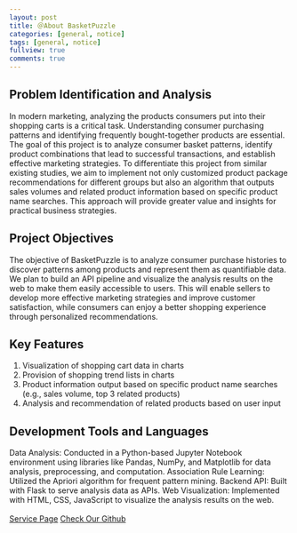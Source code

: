 ```yaml
---
layout: post
title: ＠About BasketPuzzle
categories: [general, notice]
tags: [general, notice]
fullview: true
comments: true
---
```

## Problem Identification and Analysis
In modern marketing, analyzing the products consumers put into their shopping carts is a critical task.
Understanding consumer purchasing patterns and identifying frequently bought-together products are essential.
The goal of this project is to analyze consumer basket patterns, identify product combinations that lead to successful transactions, and establish effective marketing strategies.
To differentiate this project from similar existing studies,
we aim to implement not only customized product package recommendations for different groups but also an algorithm that outputs sales volumes and related product information based on specific product name searches.
This approach will provide greater value and insights for practical business strategies.

## Project Objectives
The objective of BasketPuzzle is to analyze consumer purchase histories to discover patterns among products and represent them as quantifiable data.
We plan to build an API pipeline and visualize the analysis results on the web to make them easily accessible to users.
This will enable sellers to develop more effective marketing strategies and improve customer satisfaction,
while consumers can enjoy a better shopping experience through personalized recommendations.

## Key Features
1. Visualization of shopping cart data in charts
2. Provision of shopping trend lists in charts
3. Product information output based on specific product name searches (e.g., sales volume, top 3 related products)
4. Analysis and recommendation of related products based on user input

## Development Tools and Languages
Data Analysis: Conducted in a Python-based Jupyter Notebook environment using libraries like Pandas, NumPy, and Matplotlib for data analysis, preprocessing, and computation.
Association Rule Learning: Utilized the Apriori algorithm for frequent pattern mining.
Backend API: Built with Flask to serve analysis data as APIs.
Web Visualization: Implemented with HTML, CSS, JavaScript to visualize the analysis results on the web.
<br>
<br>
<a class="btn btn-default" href="https://basketpuzzle.github.io/basketpuzzlehosting">Service Page</a>
<a class="btn btn-default" href="https://github.com/BasketPuzzle/BasketPuzzle-FE">Check Our Github</a>
